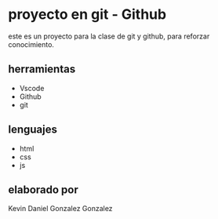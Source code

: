 # proyecto en git - Github
este es un proyecto para la clase de git y github, para reforzar conocimiento.

## herramientas
* Vscode 
* Github
* git

## lenguajes 
* html
* css
* js

## elaborado por 
Kevin Daniel Gonzalez Gonzalez
